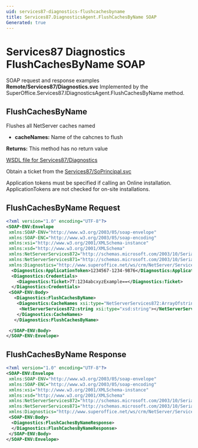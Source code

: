 ```yaml
---
uid: services87-diagnostics-flushcachesbyname
title: Services87.DiagnosticsAgent.FlushCachesByName SOAP
Generated: true
---
```


# Services87 Diagnostics FlushCachesByName SOAP

SOAP request and response examples **Remote/Services87/Diagnostics.svc**
Implemented by the <see cref="M:SuperOffice.Services87.IDiagnosticsAgent.FlushCachesByName">SuperOffice.Services87.IDiagnosticsAgent.FlushCachesByName</see> method.

## FlushCachesByName

Flushes all NetServer caches named

* **cacheNames:** Name of the cahcnes to flush

**Returns:** This method has no return value


[WSDL file for Services87/Diagnostics](../Services87-Diagnostics.md)

Obtain a ticket from the [Services87/SoPrincipal.svc](../SoPrincipal/index.md)

Application tokens must be specified if calling an Online installation. ApplicationTokens are not checked for on-site installations.

## FlushCachesByName Request

```xml
<?xml version="1.0" encoding="UTF-8"?>
<SOAP-ENV:Envelope
 xmlns:SOAP-ENV="http://www.w3.org/2003/05/soap-envelope"
 xmlns:SOAP-ENC="http://www.w3.org/2003/05/soap-encoding"
 xmlns:xsi="http://www.w3.org/2001/XMLSchema-instance"
 xmlns:xsd="http://www.w3.org/2001/XMLSchema"
 xmlns:NetServerServices872="http://schemas.microsoft.com/2003/10/Serialization/Arrays"
 xmlns:NetServerServices871="http://schemas.microsoft.com/2003/10/Serialization/"
 xmlns:Diagnostics="http://www.superoffice.net/ws/crm/NetServer/Services87">
  <Diagnostics:ApplicationToken>1234567-1234-9876</Diagnostics:ApplicationToken>
  <Diagnostics:Credentials>
    <Diagnostics:Ticket>7T:1234abcxyzExample==</Diagnostics:Ticket>
  </Diagnostics:Credentials>
 <SOAP-ENV:Body>
   <Diagnostics:FlushCachesByName>
    <Diagnostics:CacheNames xsi:type="NetServerServices872:ArrayOfstring">
     <NetServerServices872:string xsi:type="xsd:string"></NetServerServices872:string>
    </Diagnostics:CacheNames>
   </Diagnostics:FlushCachesByName>

 </SOAP-ENV:Body>
</SOAP-ENV:Envelope>

```


## FlushCachesByName Response

```xml
<?xml version="1.0" encoding="UTF-8"?>
<SOAP-ENV:Envelope
 xmlns:SOAP-ENV="http://www.w3.org/2003/05/soap-envelope"
 xmlns:SOAP-ENC="http://www.w3.org/2003/05/soap-encoding"
 xmlns:xsi="http://www.w3.org/2001/XMLSchema-instance"
 xmlns:xsd="http://www.w3.org/2001/XMLSchema"
 xmlns:NetServerServices872="http://schemas.microsoft.com/2003/10/Serialization/Arrays"
 xmlns:NetServerServices871="http://schemas.microsoft.com/2003/10/Serialization/"
 xmlns:Diagnostics="http://www.superoffice.net/ws/crm/NetServer/Services87">
 <SOAP-ENV:Body>
  <Diagnostics:FlushCachesByNameResponse>
  </Diagnostics:FlushCachesByNameResponse>
 </SOAP-ENV:Body>
</SOAP-ENV:Envelope>

```

